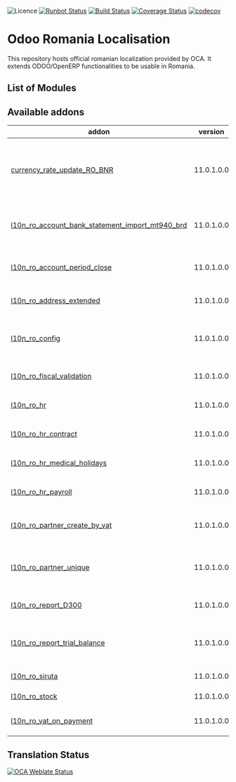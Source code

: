 ![Licence](https://img.shields.io/badge/licence-AGPL--3-blue.svg)
[![Runbot Status](https://runbot.odoo-community.org/runbot/badge/flat/177/11.0.svg)](https://runbot.odoo-community.org/runbot/repo/github-com-oca-l10n-romania-177)
[![Build Status](https://travis-ci.org/OCA/l10n-romania.svg?branch=11.0)](https://travis-ci.org/OCA/l10n-romania)
[![Coverage Status](https://coveralls.io/repos/github/OCA/l10n-romania/badge.svg?branch=11.0)](https://coveralls.io/github/OCA/l10n-romania?branch=11.0)
[![codecov](https://codecov.io/gh/OCA/l10n-romania/branch/11.0/graph/badge.svg)](https://codecov.io/gh/OCA/l10n-romania)

Odoo Romania Localisation
=========================

This repository hosts official romanian localization provided by OCA.
It extends ODOO/OpenERP functionalities to be usable in Romania.

List of Modules
---------------
[//]: # (addons)

Available addons
----------------
addon | version | summary
--- | --- | ---
[currency_rate_update_RO_BNR](currency_rate_update_RO_BNR/) | 11.0.1.0.0 | Currency Rate Update National Bank of Romania service
[l10n_ro_account_bank_statement_import_mt940_brd](l10n_ro_account_bank_statement_import_mt940_brd/) | 11.0.1.0.0 | Romania - Import bank statements from BRD
[l10n_ro_account_period_close](l10n_ro_account_period_close/) | 11.0.1.0.0 | Romania - Account Period Closing
[l10n_ro_address_extended](l10n_ro_address_extended/) | 11.0.1.0.0 | Romania - Extended Addresses
[l10n_ro_config](l10n_ro_config/) | 11.0.1.0.0 | Romania - Localization Install and Config Apllications
[l10n_ro_fiscal_validation](l10n_ro_fiscal_validation/) | 11.0.1.0.0 | Romania - Fiscal Validation
[l10n_ro_hr](l10n_ro_hr/) | 11.0.1.0.0 | Romania - Human Resources
[l10n_ro_hr_contract](l10n_ro_hr_contract/) | 11.0.1.0.0 | Romania - Employee Contracts
[l10n_ro_hr_medical_holidays](l10n_ro_hr_medical_holidays/) | 11.0.1.0.0 | Romania - Medical Leaves
[l10n_ro_hr_payroll](l10n_ro_hr_payroll/) | 11.0.1.0.0 | Romania - Payroll Application
[l10n_ro_partner_create_by_vat](l10n_ro_partner_create_by_vat/) | 11.0.1.0.0 | Romania - Partner Create by VAT
[l10n_ro_partner_unique](l10n_ro_partner_unique/) | 11.0.1.0.0 | Creates a rule for vat and nrc unique for partners.
[l10n_ro_report_D300](l10n_ro_report_D300/) | 11.0.1.0.0 | Romania - D300 Report
[l10n_ro_report_trial_balance](l10n_ro_report_trial_balance/) | 11.0.1.0.0 | Romania - Account Trial Balance Report
[l10n_ro_siruta](l10n_ro_siruta/) | 11.0.1.0.0 | Romania - Siruta
[l10n_ro_stock](l10n_ro_stock/) | 11.0.1.0.0 | Romania - Stock
[l10n_ro_vat_on_payment](l10n_ro_vat_on_payment/) | 11.0.1.0.0 | Romania - VAT on Payment

[//]: # (end addons)

Translation Status
------------------
[![OCA Weblate Status](https://translation.odoo-community.org/widgets/l10n-romania-11-0/-/svg-badge.svg)](https://translation.odoo-community.org/projects/l10n-romania-11-0)
